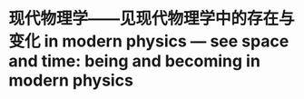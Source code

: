 # 现代物理学——见现代物理学中的存在与变化 in modern physics — see space and time: being and becoming in modern physics

